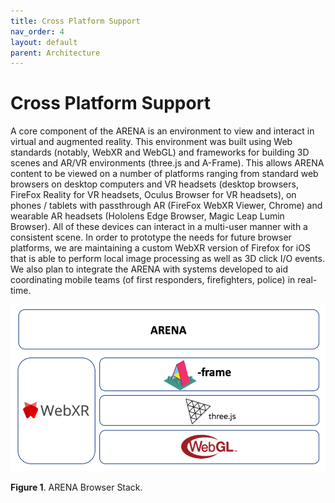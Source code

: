 ```yaml
---
title: Cross Platform Support
nav_order: 4
layout: default
parent: Architecture
---
```


# Cross Platform Support

A core component of the ARENA is an environment to view and interact in virtual and augmented reality. This environment was built using Web standards (notably, WebXR and WebGL) and frameworks for building 3D scenes and AR/VR environments (three.js and A-Frame). This allows ARENA content to be viewed on a number of platforms ranging from standard web browsers on desktop computers and VR headsets (desktop browsers, FireFox Reality for VR headsets, Oculus Browser for VR headsets), on phones / tablets with passthrough AR (FireFox WebXR Viewer, Chrome) and wearable AR headsets (Hololens Edge Browser, Magic Leap Lumin Browser). All of these devices can interact in a multi-user manner with a consistent scene. In order to prototype the needs for future browser platforms, we are maintaining a custom WebXR version of Firefox for iOS that is able to perform local image processing as well as 3D click I/O events. We also plan to integrate the ARENA with systems developed to aid coordinating mobile teams (of first responders, firefighters, police) in real-time.

![img](../../assets/img/arena-stack.png)

**Figure 1**. ARENA Browser Stack.
